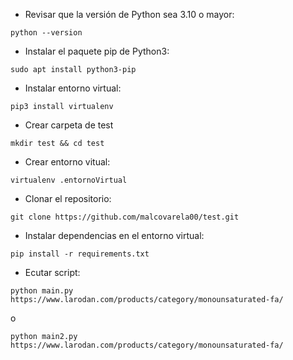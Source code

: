 * Revisar que la versión de Python sea 3.10 o mayor:
```
python --version
```

* Instalar el paquete pip de Python3:
```
sudo apt install python3-pip
```

* Instalar entorno virtual:
```
pip3 install virtualenv
```

* Crear carpeta de test
```
mkdir test && cd test
```

* Crear entorno vitual:
```
virtualenv .entornoVirtual
```

* Clonar el repositorio:
``` 
git clone https://github.com/malcovarela00/test.git
```

* Instalar dependencias en el entorno virtual:
```
pip install -r requirements.txt
```

* Ecutar script:
```
python main.py https://www.larodan.com/products/category/monounsaturated-fa/
```
o
```
python main2.py https://www.larodan.com/products/category/monounsaturated-fa/
```